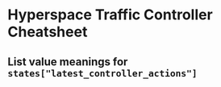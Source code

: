 # Hyperspace Traffic Controller Cheatsheet

## List value meanings for `states["latest_controller_actions"]`
